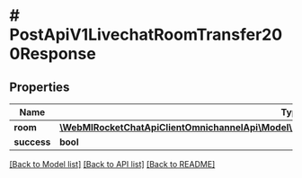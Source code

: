 # # PostApiV1LivechatRoomTransfer200Response

## Properties

Name | Type | Description | Notes
------------ | ------------- | ------------- | -------------
**room** | [**\WebMIRocketChatApiClientOmnichannelApi\Model\PostApiV1LivechatRoomTransfer200ResponseRoom**](PostApiV1LivechatRoomTransfer200ResponseRoom.md) |  | [optional]
**success** | **bool** |  | [optional]

[[Back to Model list]](../../README.md#models) [[Back to API list]](../../README.md#endpoints) [[Back to README]](../../README.md)

